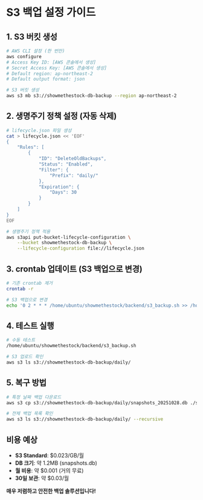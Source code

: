 # S3 백업 설정 가이드

## 1. S3 버킷 생성
```bash
# AWS CLI 설정 (한 번만)
aws configure
# Access Key ID: [AWS 콘솔에서 생성]
# Secret Access Key: [AWS 콘솔에서 생성]
# Default region: ap-northeast-2
# Default output format: json

# S3 버킷 생성
aws s3 mb s3://showmethestock-db-backup --region ap-northeast-2
```

## 2. 생명주기 정책 설정 (자동 삭제)
```bash
# lifecycle.json 파일 생성
cat > lifecycle.json << 'EOF'
{
    "Rules": [
        {
            "ID": "DeleteOldBackups",
            "Status": "Enabled",
            "Filter": {
                "Prefix": "daily/"
            },
            "Expiration": {
                "Days": 30
            }
        }
    ]
}
EOF

# 생명주기 정책 적용
aws s3api put-bucket-lifecycle-configuration \
    --bucket showmethestock-db-backup \
    --lifecycle-configuration file://lifecycle.json
```

## 3. crontab 업데이트 (S3 백업으로 변경)
```bash
# 기존 crontab 제거
crontab -r

# S3 백업으로 변경
echo '0 2 * * * /home/ubuntu/showmethestock/backend/s3_backup.sh >> /home/ubuntu/backup.log 2>&1' | crontab -
```

## 4. 테스트 실행
```bash
# 수동 테스트
/home/ubuntu/showmethestock/backend/s3_backup.sh

# S3 업로드 확인
aws s3 ls s3://showmethestock-db-backup/daily/
```

## 5. 복구 방법
```bash
# 특정 날짜 백업 다운로드
aws s3 cp s3://showmethestock-db-backup/daily/snapshots_20251028.db ./snapshots.db

# 전체 백업 목록 확인
aws s3 ls s3://showmethestock-db-backup/daily/ --recursive
```

## 비용 예상
- **S3 Standard**: $0.023/GB/월
- **DB 크기**: 약 1.2MB (snapshots.db)
- **월 비용**: 약 $0.001 (거의 무료)
- **30일 보관**: 약 $0.03/월

**매우 저렴하고 안전한 백업 솔루션입니다!**